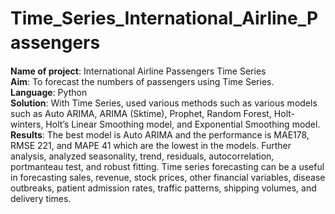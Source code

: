 # Time_Series_International_Airline_Passengers　　

**Name of project**: International Airline Passengers Time Series  
**Aim**: To forecast the numbers of passengers using Time Series.  
**Language**: Python   
**Solution**: With Time Series, used various methods such as various models such as Auto ARIMA, ARIMA (Sktime), Prophet, Random Forest, Holt-winters, Holt’s Linear Smoothing model, and Exponential Smoothing model.  
**Results**: The best model is Auto ARIMA and the performance is MAE178, RMSE 221, and MAPE 41 which are the lowest in the models. Further analysis, analyzed seasonality, trend, residuals, autocorrelation, portmanteau test, and robust fitting. Time series forecasting can be a useful in forecasting sales, revenue, stock prices, other financial variables, disease outbreaks, patient admission rates, traffic patterns, shipping volumes, and delivery times.
